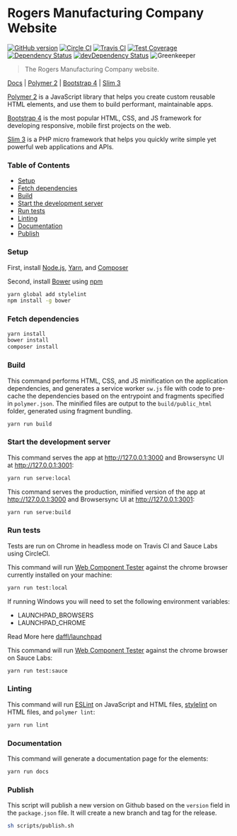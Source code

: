 # Rogers Manufacturing Company Website

[![GitHub version](https://badge.fury.io/gh/patkub%2Frmc1891-site.svg)](https://badge.fury.io/gh/patkub%2Frmc1891-site)
[![Circle CI](https://circleci.com/gh/patkub/rmc1891-site.svg?style=shield&circle-token=de28773432748e5c69215e589d0d1f18eb46491a)](https://circleci.com/gh/patkub/rmc1891-site)
[![Travis CI](https://travis-ci.org/patkub/rmc1891-site.svg?branch=master)](https://travis-ci.org/patkub/rmc1891-site)
[![Test Coverage](https://codeclimate.com/github/patkub/rmc1891-site.svg)](https://codeclimate.com/github/patkub/rmc1891-site)
[![Dependency Status](https://david-dm.org/patkub/rmc1891-site/status.svg)](https://david-dm.org/patkub/rmc1891-site)
[![devDependency Status](https://david-dm.org/patkub/rmc1891-site/dev-status.svg)](https://david-dm.org/patkub/rmc1891-site?type=dev)
![Greenkeeper](https://badges.greenkeeper.io/patkub/rmc1891-site.svg)  

> The Rogers Manufacturing Company website.

[Docs](https://patkub.github.io/rmc1891-site/) | [Polymer 2](https://www.polymer-project.org/) | [Bootstrap 4](https://getbootstrap.com/) | [Slim 3](https://www.slimframework.com/)

[Polymer 2](https://www.polymer-project.org/) is a JavaScript library that helps you create custom reusable HTML elements, and use them to build performant, maintainable apps.

[Bootstrap 4](http://getbootstrap.com/) is the most popular HTML, CSS, and JS framework for developing responsive, mobile first projects on the web.

[Slim 3](https://www.slimframework.com/) is a PHP micro framework that helps you quickly write simple yet powerful web applications and APIs.

### Table of Contents
* [Setup](#setup)
* [Fetch dependencies](#fetch-dependencies)
* [Build](#build)
* [Start the development server](#start-the-development-server)
* [Run tests](#run-tests)
* [Linting](#linting)
* [Documentation](#documentation)
* [Publish](#publish)

### Setup

First, install [Node.js](https://nodejs.org/en/download), [Yarn](https://yarnpkg.com/lang/en/docs/install), and [Composer](https://getcomposer.org/)

Second, install [Bower](https://bower.io/) using [npm](https://www.npmjs.com)

```sh
yarn global add stylelint
npm install -g bower
```

### Fetch dependencies

```sh
yarn install
bower install
composer install
```

### Build

This command performs HTML, CSS, and JS minification on the application
dependencies, and generates a service worker `sw.js` file with code to pre-cache the
dependencies based on the entrypoint and fragments specified in `polymer.json`.
The minified files are output to the `build/public_html` folder,
generated using fragment bundling.

```sh
yarn run build
```

### Start the development server

This command serves the app at http://127.0.0.1:3000 and Browsersync UI at
http://127.0.0.1:3001:

```sh
yarn run serve:local
```

This command serves the production, minified version of the app at
http://127.0.0.1:3000 and Browsersync UI at http://127.0.0.1:3001:

```sh
yarn run serve:build
```

### Run tests

Tests are run on Chrome in headless mode on Travis CI and Sauce Labs using CircleCI.

This command will run [Web Component Tester](https://github.com/Polymer/web-component-tester)
against the chrome browser currently installed on your machine:

```sh
yarn run test:local
```

If running Windows you will need to set the following environment variables:

- LAUNCHPAD_BROWSERS
- LAUNCHPAD_CHROME

Read More here [daffl/launchpad](https://github.com/daffl/launchpad#environment-variables-impacting-local-browsers-detection)

This command will run [Web Component Tester](https://github.com/Polymer/web-component-tester)
against the chrome browser on Sauce Labs:

```sh
yarn run test:sauce
```

### Linting

This command will run [ESLint](http://eslint.org/) on JavaScript and HTML files,
[stylelint](https://stylelint.io/) on HTML files, and `polymer lint`:

```sh
yarn run lint
```

### Documentation

This command will generate a documentation page for the elements:

```sh
yarn run docs
```

### Publish

This script will publish a new version on Github based on the `version` field
in the `package.json` file. It will create a new branch and tag for the release.

```sh
sh scripts/publish.sh
```
